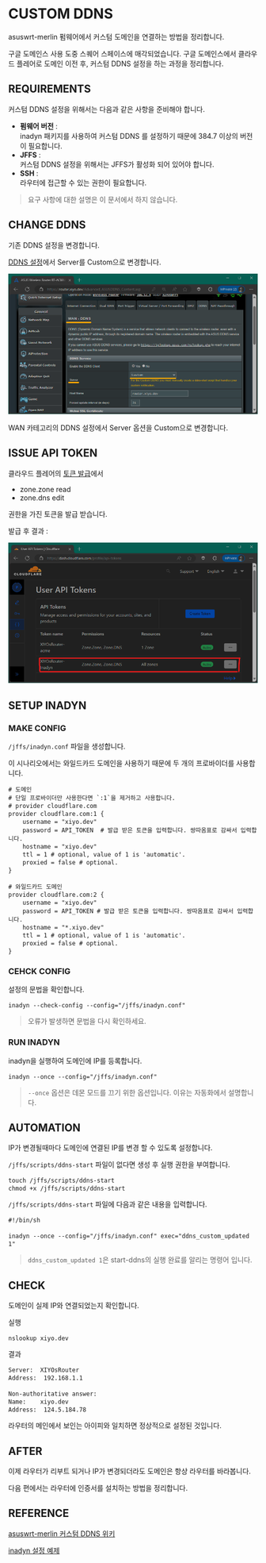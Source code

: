 # CUSTOM DDNS

asuswrt-merlin 펌웨어에서 커스텀 도메인을 연결하는 방법을 정리합니다.

구글 도메인스 사용 도중 스퀘어 스페이스에 매각되었습니다. 구글 도메인스에서 클라우드 플레어로 도메인 이전 후, 커스텀 DDNS 설정을 하는 과정을 정리합니다.

## REQUIREMENTS

커스텀 DDNS 설정을 위해서는 다음과 같은 사항을 준비해야 합니다.

- **펌웨어 버전** : \
  inadyn 패키지를 사용하여 커스텀 DDNS 를 설정하기 때문에 384.7 이상의 버전이 필요합니다.
- **JFFS** : \
  커스텀 DDNS 설정을 위해서는 JFFS가 활성화 되어 있어야 합니다.
- **SSH** : \
  라우터에 접근할 수 있는 권한이 필요합니다.

> 요구 사항에 대한 설명은 이 문서에서 하지 않습니다.

## CHANGE DDNS

기존 DDNS 설정을 변경합니다.

[DDNS 설정](https://router.xiyo.dev/Advanced_ASUSDDNS_Content.asp)에서 Server를 Custom으로 변경합니다.

![DDNS 옵션 변경](img_4.png)

WAN 카테고리의 DDNS 설정에서 Server 옵션을 Custom으로 변경합니다.

## ISSUE API TOKEN

클라우드 플레어의 [토큰 발급](https://dash.cloudflare.com/profile/api-tokens)에서

- zone.zone read
- zone.dns edit

권한을 가진 토큰을 발급 받습니다.

발급 후 결과 :

![토큰 발급 결과](img_3.png)

## SETUP INADYN

### MAKE CONFIG

`/jffs/inadyn.conf` 파일을 생성합니다.

이 시나리오에서는 와일드카드 도메인을 사용하기 때문에 두 개의 프로바이더를 사용합니다.

```shell
# 도메인
# 단일 프로바이더만 사용한다면 `:1`을 제거하고 사용합니다.
# provider cloudflare.com
provider cloudflare.com:1 {
    username = "xiyo.dev"
    password = API_TOKEN  # 발급 받은 토큰을 입력합니다. 쌍따옴표로 감싸서 입력합니다.
    hostname = "xiyo.dev"
    ttl = 1 # optional, value of 1 is 'automatic'.
    proxied = false # optional.
}

# 와일드카드 도메인
provider cloudflare.com:2 {
    username = "xiyo.dev"
    password = API_TOKEN # 발급 받은 토큰을 입력합니다. 쌍따옴표로 감싸서 입력합니다.
    hostname = "*.xiyo.dev"
    ttl = 1 # optional, value of 1 is 'automatic'.
    proxied = false # optional.
}
```

### CEHCK CONFIG

설정의 문법을 확인합니다.

```shell
inadyn --check-config --config="/jffs/inadyn.conf"
```

> 오류가 발생하면 문법을 다시 확인하세요.

### RUN INADYN

inadyn을 실행하여 도메인에 IP를 등록합니다.

```shell
inadyn --once --config="/jffs/inadyn.conf"
```

> `--once` 옵션은 데몬 모드를 끄기 위한 옵션입니다. 이유는 자동화에서 설명합니다.

## AUTOMATION

IP가 변경될때마다 도메인에 연결된 IP를 변경 할 수 있도록 설정합니다.

`/jffs/scripts/ddns-start` 파일이 없다면 생성 후 실행 권한을 부여합니다.

```shell
touch /jffs/scripts/ddns-start
chmod +x /jffs/scripts/ddns-start
```

`/jffs/scripts/ddns-start` 파일에 다음과 같은 내용을 입력합니다.

```shell
#!/bin/sh

inadyn --once --config="/jffs/inadyn.conf" exec="ddns_custom_updated 1"
```

> `ddns_custom_updated 1`은 start-ddns의 실행 완료를 알리는 명령어 입니다.

## CHECK

도메인이 실제 IP와 연결되었는지 확인합니다.

실행

```shell
nslookup xiyo.dev
```

결과

```text
Server:  XIYOsRouter
Address:  192.168.1.1

Non-authoritative answer:
Name:    xiyo.dev
Address:  124.5.184.78
```

라우터의 메인에서 보인는 아이피와 일치하면 정상적으로 설정된 것입니다.

## AFTER

이제 라우터가 리부트 되거나 IP가 변경되더라도 도메인은 항상 라우터를 바라봅니다.

다음 편에서는 라우터에 인증서를 설치하는 방법을 정리합니다.

## REFERENCE

[asuswrt-merlin 커스텀 DDNS 위키](https://github.com/RMerl/asuswrt-merlin.ng/wiki/DDNS-services)

[inadyn 설정 예제](https://github.com/troglobit/inadyn#example)
